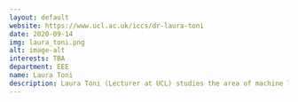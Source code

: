 ```yaml
---
layout: default
website: https://www.ucl.ac.uk/iccs/dr-laura-toni
date: 2020-09-14
img: laura_toni.png
alt: image-alt
interests: TBA
department: EEE
name: Laura Toni
description: Laura Toni (Lecturer at UCL) studies the area of machine learning for immersive communications, decision-making strategies under uncertainty, and large-scale signal processing for machine learning. Her current research focuses on applying graph signal processing tools to more data-efficient decision making strategies, with a deep focus on recommendations and reinforcement learning for optimal managing of large-scale systems. She recently received the UCL Future Leadership Award, and the Adobe System academic donation, and the Cisco academic grant. She received her PhD degree from the University of Bologna, Italy, followed by postdoc positions at the University of California at San Diego (UCSD) and at the Swiss Federal Institute of Technology (EPFL). 
---
```

